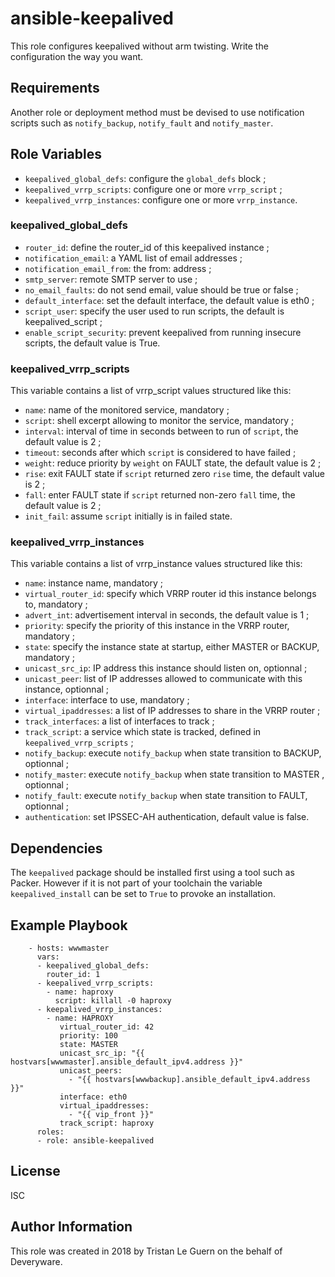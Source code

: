 ansible-keepalived
==================

This role configures keepalived without arm twisting. Write the configuration the way you want.

Requirements
------------

Another role or deployment method must be devised to use notification scripts such as `notify_backup`, `notify_fault` and `notify_master`.

Role Variables
--------------

* `keepalived_global_defs`: configure the `global_defs` block ;
* `keepalived_vrrp_scripts`: configure one or more `vrrp_script` ;
* `keepalived_vrrp_instances`: configure one or more `vrrp_instance`.

### keepalived_global_defs

* `router_id`: define the router_id of this keepalived instance ;
* `notification_email`: a YAML list of email addresses ;
* `notification_email_from`: the from: address ;
* `smtp_server`: remote SMTP server to use ;
* `no_email_faults`: do not send email, value should be true or false ;
* `default_interface`: set the default interface, the default value is eth0 ;
* `script_user`: specify the user used to run scripts, the default is keepalived_script ;
* `enable_script_security`: prevent keepalived from running insecure scripts, the default value is True.

### keepalived_vrrp_scripts

This variable contains a list of vrrp_script values structured like this:

- `name`: name of the monitored service, mandatory ;
- `script`: shell excerpt allowing to monitor the service, mandatory ;
- `interval`: interval of time in seconds between to run of `script`, the default value is 2 ;
- `timeout`: seconds after which `script` is considered to have failed ;
- `weight`: reduce priority by `weight` on FAULT state, the default value is 2 ;
- `rise`: exit FAULT state if `script` returned zero `rise` time, the default value is 2 ;
- `fall`: enter FAULT state if `script` returned non-zero `fall` time, the default value is 2 ;
- `init_fail`: assume `script` initially is in failed state.

### keepalived_vrrp_instances

This variable contains a list of vrrp_instance values structured like this:

- `name`: instance name, mandatory ;
- `virtual_router_id`: specify which VRRP router id this instance belongs to, mandatory ;
- `advert_int`: advertisement interval in seconds, the default value is 1 ;
- `priority`: specify the priority of this instance in the VRRP router, mandatory ;
- `state`: specify the instance state at startup, either MASTER or BACKUP, mandatory ;
- `unicast_src_ip`: IP address this instance should listen on, optionnal ;
- `unicast_peer`: list of IP addresses allowed to communicate with this instance, optionnal ;
- `interface`: interface to use, mandatory ;
- `virtual_ipaddresses`: a list of IP addresses to share in the VRRP router ;
- `track_interfaces`: a list of interfaces to track ;
- `track_script`: a service which state is tracked, defined in `keepalived_vrrp_scripts` ;
- `notify_backup`: execute `notify_backup` when state transition to BACKUP, optionnal ;
- `notify_master`: execute `notify_backup` when state transition to MASTER , optionnal ;
- `notify_fault`: execute `notify_backup` when state transition to FAULT, optionnal ;
- `authentication`: set IPSSEC-AH authentication, default value is false.

Dependencies
------------

The `keepalived` package should be installed first using a tool such as Packer.
However if it is not part of your toolchain the variable `keepalived_install` can be set to `True` to provoke an installation.

Example Playbook
----------------

```
    - hosts: wwwmaster
      vars:
      - keepalived_global_defs:
        router_id: 1
      - keepalived_vrrp_scripts:
        - name: haproxy
          script: killall -0 haproxy
      - keepalived_vrrp_instances:
        - name: HAPROXY
           virtual_router_id: 42
           priority: 100
           state: MASTER
           unicast_src_ip: "{{ hostvars[wwwmaster].ansible_default_ipv4.address }}"
           unicast_peers:
             - "{{ hostvars[wwwbackup].ansible_default_ipv4.address }}"
           interface: eth0
           virtual_ipaddresses:
             - "{{ vip_front }}"
           track_script: haproxy
      roles:
      - role: ansible-keepalived
```

License
-------

ISC

Author Information
------------------

This role was created in 2018 by Tristan Le Guern on the behalf of Deveryware.
